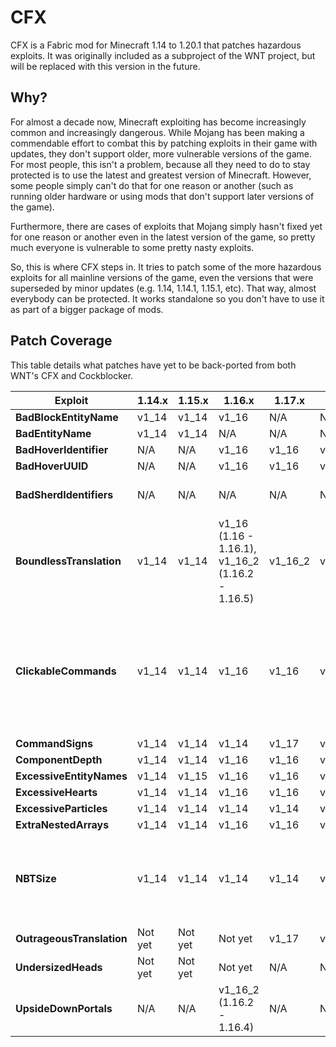 # CFX
CFX is a Fabric mod for Minecraft 1.14 to 1.20.1 that patches hazardous exploits. It was originally included as a subproject of the WNT project, but will be replaced with this version in the future.

## Why?
For almost a decade now, Minecraft exploiting has become increasingly common and increasingly dangerous. While Mojang has been making a commendable effort to combat this by patching exploits in their game with updates, they don't support older, more vulnerable versions of the game. For most people, this isn't a problem, because all they need to do to stay protected is to use the latest and greatest version of Minecraft. However, some people simply can't do that for one reason or another (such as running older hardware or using mods that don't support later versions of the game).

Furthermore, there are cases of exploits that Mojang simply hasn't fixed yet for one reason or another even in the latest version of the game, so pretty much everyone is vulnerable to some pretty nasty exploits.

So, this is where CFX steps in. It tries to patch some of the more hazardous exploits for all mainline versions of the game, even the versions that were superseded by minor updates (e.g. 1.14, 1.14.1, 1.15.1, etc). That way, almost everybody can be protected. It works standalone so you don't have to use it as part of a bigger package of mods.

## Patch Coverage
This table details what patches have yet to be back-ported from both WNT's CFX and Cockblocker.

| Exploit                   | 1.14.x  | 1.15.x  | 1.16.x                                           | 1.17.x  | 1.18.x  | 1.19.x                                                             | 1.20.x                | 
|---------------------------|---------|---------|--------------------------------------------------|---------|---------|--------------------------------------------------------------------|-----------------------|
| **BadBlockEntityName**    | v1_14   | v1_14   | v1_16                                            | N/A     | N/A     | N/A                                                                | N/A                   |
| **BadEntityName**         | v1_14   | v1_14   | N/A                                              | N/A     | N/A     | N/A                                                                | N/A                   |
| **BadHoverIdentifier**    | N/A     | N/A     | v1_16                                            | v1_16   | v1_16   | N/A                                                                | N/A                   |
| **BadHoverUUID**          | N/A     | N/A     | v1_16                                            | v1_16   | v1_16   | N/A                                                                | N/A                   |
| **BadSherdIdentifiers**   | N/A     | N/A     | N/A                                              | N/A     | N/A     | N/A                                                                | v1_20 (1.20 - 1.20.1) |
| **BoundlessTranslation**  | v1_14   | v1_14   | v1_16 (1.16 - 1.16.1), v1_16_2 (1.16.2 - 1.16.5) | v1_16_2 | v1_16_2 | v1_19 (1.19 - 1.19.2)                                              | N/A                   |
| **ClickableCommands**     | v1_14   | v1_14   | v1_16                                            | v1_16   | v1_16   | v1_19 (1.19), v1_19_1 (1.19.1 - 1.19.2), v1_19_3 (1.19.3 - 1.19.4) | v1_19_3               |
| **CommandSigns**          | v1_14   | v1_14   | v1_14                                            | v1_17   | v1_17   | v1_19                                                              | v1_20                 |
| **ComponentDepth**        | v1_14   | v1_14   | v1_16                                            | v1_16   | v1_16   | v1_19                                                              | v1_19                 |
| **ExcessiveEntityNames**  | v1_14   | v1_15   | v1_16                                            | v1_16   | v1_16   | v1_19                                                              | v1_19                 |
| **ExcessiveHearts**       | v1_14   | v1_14   | v1_16                                            | v1_16   | v1_16   | v1_16                                                              | Not yet               |
| **ExcessiveParticles**    | v1_14   | v1_14   | v1_14                                            | v1_14   | v1_14   | v1_14                                                              | v1_14                 |
| **ExtraNestedArrays**     | v1_14   | v1_14   | v1_16                                            | v1_16   | v1_16   | v1_16                                                              | v1_16                 |
| **NBTSize**               | v1_14   | v1_14   | v1_14                                            | v1_14   | v1_14   | v1_14 (1.19 - 1.19.2), v1_19_3 (1.19.3 - 1.19.4)                   | v1_19_3               |
| **OutrageousTranslation** | Not yet | Not yet | Not yet                                          | v1_17   | v1_17   | v1_19                                                              | v1_19                 |
| **UndersizedHeads**       | Not yet | Not yet | Not yet                                          | N/A     | N/A     | N/A                                                                | N/A                   |
| **UpsideDownPortals**     | N/A     | N/A     | v1_16_2 (1.16.2 - 1.16.4)                        | N/A     | N/A     | N/A                                                                | N/A                   |
